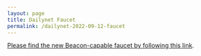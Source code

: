 ```yaml
---
layout: page
title: Dailynet Faucet
permalink: /dailynet-2022-09-12-faucet
---
```


[Please find the new Beacon-capable faucet by following this link](https://faucet.dailynet-2022-09-12.teztnets.xyz).
